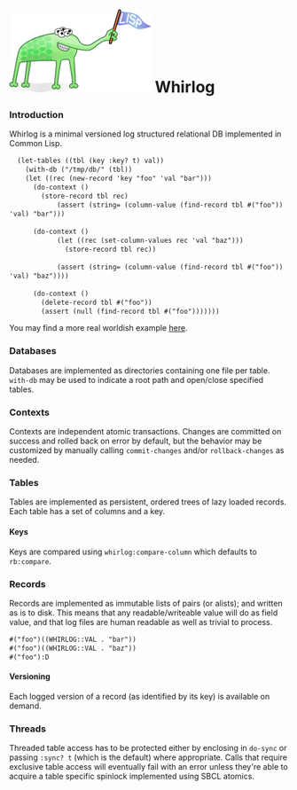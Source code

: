 # ![Lisp Mascot](lisp.png?raw=true) Whirlog

### Introduction
Whirlog is a minimal versioned log structured relational DB implemented in Common Lisp.

```
  (let-tables ((tbl (key :key? t) val))
    (with-db ("/tmp/db/" (tbl))
	(let ((rec (new-record 'key "foo" 'val "bar")))
	  (do-context ()
	    (store-record tbl rec)
            (assert (string= (column-value (find-record tbl #("foo")) 'val) "bar")))
	  
	  (do-context ()
            (let ((rec (set-column-values rec 'val "baz")))
              (store-record tbl rec))

            (assert (string= (column-value (find-record tbl #("foo")) 'val) "baz"))))
	  
	  (do-context ()
	    (delete-record tbl #("foo"))
	    (assert (null (find-record tbl #("foo")))))))
```

You may find a more real worldish example [here](https://github.com/codr7/shedulr/blob/main/shedulr.lisp).

### Databases
Databases are implemented as directories containing one file per table. `with-db` may be used to indicate a root path and open/close specified tables.

### Contexts
Contexts are independent atomic transactions. Changes are committed on success and rolled back on error by default, but the behavior may be customized by manually calling `commit-changes` and/or `rollback-changes` as needed.

### Tables
Tables are implemented as persistent, ordered trees of lazy loaded records.
Each table has a set of columns and a key.

#### Keys
Keys are compared using `whirlog:compare-column` which defaults to `rb:compare`.

### Records
Records are implemented as immutable lists of pairs (or alists); and written as is to disk. This means that any readable/writeable value will do as field value, and that log files are human readable as well as trivial to process.

```
#("foo")((WHIRLOG::VAL . "bar"))
#("foo")((WHIRLOG::VAL . "baz"))
#("foo"):D
```

#### Versioning
Each logged version of a record (as identified by its key) is available on demand.

### Threads
Threaded table access has to be protected either by enclosing in `do-sync` or passing `:sync? t` (which is the default) where appropriate. Calls that require exclusive table access will eventually fail with an error unless they're able to acquire a table specific spinlock implemented using SBCL atomics.